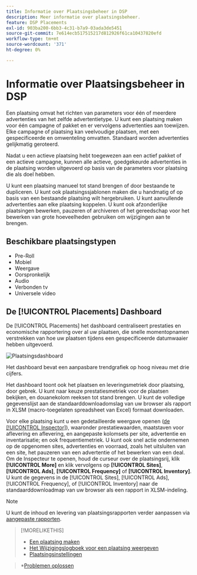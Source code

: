 ```yaml
---
title: Informatie over Plaatsingsbeheer in DSP
description: Meer informatie over plaatsingsbeheer.
feature: DSP Placements
exl-id: 903ba200-6bb3-4c31-b7a9-03ada3de5451
source-git-commit: 7e614ecb517515217d812926f61ca10437820efd
workflow-type: tm+mt
source-wordcount: '371'
ht-degree: 0%

---
```


# Informatie over Plaatsingsbeheer in DSP

Een plaatsing omvat het richten van parameters voor één of meerdere advertenties van het zelfde advertentietype. U kunt een plaatsing maken voor één campagne of pakket en er vervolgens advertenties aan toewijzen. Elke campagne of plaatsing kan veelvoudige plaatsen, met een gespecificeerde en omwenteling omvatten. Standaard worden advertenties gelijkmatig geroteerd.

Nadat u een actieve plaatsing hebt toegewezen aan een actief pakket of een actieve campagne, kunnen alle actieve, goedgekeurde advertenties in de plaatsing worden uitgevoerd op basis van de parameters voor plaatsing die als doel hebben.

U kunt een plaatsing manueel tot stand brengen of door bestaande te dupliceren. U kunt ook plaatsingssjablonen maken die u handmatig of op basis van een bestaande plaatsing wilt hergebruiken. U kunt aanvullende advertenties aan elke plaatsing koppelen. U kunt ook afzonderlijke plaatsingen bewerken, pauzeren of archiveren of het gereedschap voor het bewerken van grote hoeveelheden gebruiken om wijzigingen aan te brengen.

## Beschikbare plaatsingstypen

* Pre-Roll
* Mobiel
* Weergave
* Oorspronkelijk
* Audio
* Verbonden tv
* Universele video

## De [!UICONTROL Placements] Dashboard

De [!UICONTROL Placements] het dashboard centraliseert prestaties en economische rapportering over al uw plaatsen, die snelle momentopnamen verstrekken van hoe uw plaatsen tijdens een gespecificeerde datumwaaier hebben uitgevoerd.

![Plaatsingsdashboard](/help/dsp/assets/placement-dashboard.png)

Het dashboard bevat een aanpasbare trendgrafiek op hoog niveau met drie cijfers.

Het dashboard toont ook het plaatsen en leveringsmetriek door plaatsing, door gebrek. U kunt naar keuze prestatiesmetriek voor de plaatsen bekijken, en douanekolom reeksen tot stand brengen. U kunt de volledige gegevenslijst aan de standaarddownloadomslag van uw browser als rapport in XLSM (macro-toegelaten spreadsheet van Excel) formaat downloaden.

Voor elke plaatsing kunt u een gedetailleerde weergave openen ([de [!UICONTROL Inspector]](/help/dsp/campaign-management/reports/campaign-reports-about.md)), waaronder prestatiewaarden, maatstaven voor aflevering en aflevering, en aangepaste kolomsets per site, advertentie en inventarisatie; en ook frequentiemetriek. U kunt ook snel actie ondernemen op de opgenomen sites, advertenties en voorraad, zoals het uitsluiten van een site, het pauzeren van een advertentie of het bewerken van een deal. Om de Inspecteur te openen, houd de curseur over de plaatsingsrij, klik **[!UICONTROL More]** en klik vervolgens op **[!UICONTROL Sites]**, **[!UICONTROL Ads]**, **[!UICONTROL Frequency]** of **[!UICONTROL Inventory]**. U kunt de gegevens in de [!UICONTROL Sites], [!UICONTROL Ads], [!UICONTROL Frequency], of [!UICONTROL Inventory]  naar de standaarddownloadmap van uw browser als een rapport in XLSM-indeling.

>[!NOTE]
>
>U kunt de inhoud en levering van plaatsingsrapporten verder aanpassen via [aangepaste rapporten](/help/dsp/reports/report-about.md).

>[!MORELIKETHIS]
>
>* [Een plaatsing maken](placement-create.md)
>* [Het Wijzigingslogboek voor een plaatsing weergeven](placement-change-log.md)
>* [Plaatsingsinstellingen](placement-settings.md)

   >*[Problemen oplossen](/help/dsp/optimization/troubleshooting-performance.md)

